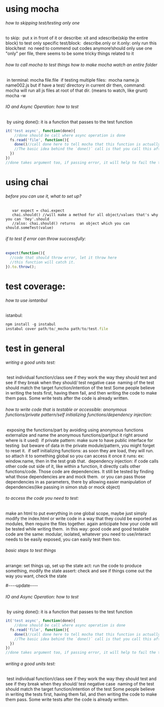 # using mocha



###### how to skipping test/testing only one

to skip: 
​	put x in front of it or describe: xit and xdescribe(skip the entire block)
to test only specific test/block: 
​	describe.only or it.only: only run this block/test
​	no need to commend out codes anymore!
​	should only use one "only" per file, there seems to be some tricky things related to it

###### how to call mocha to test things how to make mocha watch an entire folder

​	in terminal: mocha file.file
​	if testing multiple files:
​	mocha name.js name002.js
but if have a test/ directory in current dir then, command: mocha will run all js files at root of that dir.
(means to watch, like grunt)
​	mocha -w

###### IO and Async Operation: how to test

​	by using done(): it is a function that passes to the test function
``` javascript
it('test async', function(done){
	//done should be call where async operation is done
  fs.read('file', function(){
  	done()//call done here to tell mocha that this function is actually done now, and your tests are done now, time to move on.
    //The basic idea behind the `done()` call is that you call this after your async code has completed, and your test has modified everything it needs to modify, so you can check the results correctly. then call done() to finally finish current test.
  })
})
//done takes argument too, if passing error, it will help to fail the test
```



# using chai



###### before you can use it, what to set up?

```
​	var expect = chai.expect
​	chai.should() //will make a method for all object/values that's why you can 'hey'.should
​	//also: chai.should() returns  an object which you can should.someTest(value)
```

###### if to test if error can throw successfully:

``` javascript
expect(function(){
  //code that should throw error, let it throw here
  //this function will catch it.
}).to.throw();
```



# test coverage:



###### how to use isntanbul	

istanbul: 
``` javascript
npm install -g instabul
instabul cover path/to/_mocha path/to/test.file
```



# test in general



###### writing a good units test: 

​	test individual function/class see if they work the way they should
​	test and see if they break when they should/ test negative case
​	naming of the test should match the target function/intention of the test
Some people believe in writing the tests first, having them fail, and then writing the code to make them pass. Some write tests after the code is already written.

###### how to write code that is testable or accessible: anonymous functions/private pattern/self initializing functions/dependency injection:

​	exposing the functions/part by avoiding using anonymous functions
​	externalize and name  the anonymous functions/part(put it right around where is it used)
​	if private pattern: make sure to have public interface for testing
​	but beware of data in the private module/pattern, you might forget to reset it.
​	if self initializing functions: as soon they are load, they will run. so attach it to something global so you can access it once it runs: ex:
​	window.name, then in the test grab that.
​	dependency injection: if code calls other code out side of it, like within a function, it directly calls other functions/code. Those code are dependencies. It still be tested by finding what those dependencies are and mock them.
​	or you can pass those dependencies in as parameters, there by allowing easier manipulation of dependencies(like passing in simon stub or mock object)

###### to access the code you need to test:

make an html to put everything in one global scope, maybe just simply modify the index.html
or write code in a way that they could be exported as modules, then require the files together.
again anticipate how your code will be tested while writing them.
​	in this way: good code and good testable code are the same: modular, isolated, whatever you need to use/interact needs to be easily exposed, you can easily test them too.

###### basic steps to test things

arrange: set things up, set up the state
act: run the code to produce something, modify the state
assert: check and see if things come out the way you want, check the state



#----update----



###### IO and Async Operation: how to test

​	by using done(): it is a function that passes to the test function
``` javascript
it('test async', function(done){
	//done should be call where async operation is done
  fs.read('file', function(){
  	done()//call done here to tell mocha that this function is actually done now, and your tests are done now, time to move on.
    //The basic idea behind the `done()` call is that you call this after your async code has completed, and your test has modified everything it needs to modify, so you can check the results correctly. then call done() to finally finish current test.
  })
})
//done takes argument too, if passing error, it will help to fail the test
```

###### writing a good units test: 

​	test individual function/class see if they work the way they should
​	test and see if they break when they should/ test negative case
​	naming of the test should match the target function/intention of the test
Some people believe in writing the tests first, having them fail, and then writing the code to make them pass. Some write tests after the code is already written.